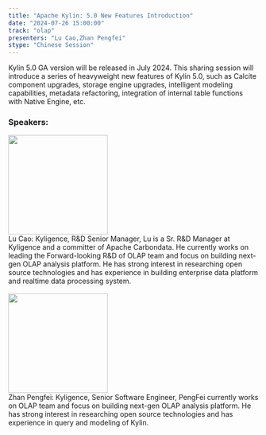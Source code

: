 ```yaml
---
title: "Apache Kylin: 5.0 New Features Introduction"
date: "2024-07-26 15:00:00" 
track: "olap"
presenters: "Lu Cao,Zhan Pengfei"
stype: "Chinese Session"
---
```

Kylin 5.0 GA version will be released in July 2024. This sharing session will introduce a series of heavyweight new features of Kylin 5.0, such as Calcite component upgrades, storage engine upgrades, intelligent modeling capabilities, metadata refactoring, integration of internal table functions with Native Engine, etc.
 ### Speakers: 
 <img src="https://sessionize.com/image/b493-400o400o1-UeepFtXKMfrCdMdhveFm76.jpg" width="200" /><br>Lu Cao:  Kyligence, R&D Senior Manager, Lu is a Sr. R&D Manager at Kyligence and a committer of Apache Carbondata. He currently works on leading the Forward-looking R&D of OLAP team and focus on building next-gen OLAP analysis platform. He has strong interest in researching open source technologies and has experience in building enterprise data platform and realtime data processing system.
 <br><br><img src="https://sessionize.com/image/f353-400o400o1-SB4wqt3fvE7XRy7uAJAdbD.jpg" width="200" /><br>Zhan Pengfei:  Kyligence, Senior Software Engineer, PengFei currently works on OLAP team and focus on building next-gen OLAP analysis platform. He has strong interest in researching open source technologies and has experience in query and modeling of Kylin.
 <br><br>